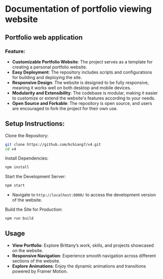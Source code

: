 # Documentation of portfolio viewing website

## Portfolio web application 

### Feature:

- **Customizable Portfolio Website**: The project serves as a template for creating a personal portfolio website.
- **Easy Deployment**: The repository includes scripts and configurations for building and deploying the site.
- **Responsive Design**: The website is designed to be fully responsive, meaning it works well on both desktop and mobile devices.
- **Modularity and Extensibility**: The codebase is modular, making it easier to customize or extend the website's features according to your needs.
- **Open Source and Forkable**: The repository is open source, and users are encouraged to fork the project for their own use.

## Setup Instructions:

Clone the Repository:

```bash
git clone https://github.com/bchiang7/v4.git
cd v4
```

Install Dependencies:

```bash
npm install
```

Start the Development Server:

```bash
npm start
```

- Navigate to `http://localhost:8000/` to access the development version of the website.

Build the Site for Production:

```bash
npm run build
```
## Usage
- **View Portfolio**: Explore Brittany’s work, skills, and projects showcased on the website.
- **Responsive Navigation**: Experience smooth navigation across different sections of the website.
- **Explore Animations**: Enjoy the dynamic animations and transitions powered by Framer Motion.
